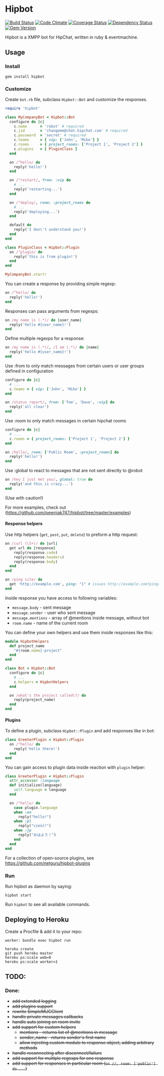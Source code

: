 # Hipbot

[![Build Status](https://secure.travis-ci.org/pewniak747/hipbot.png?branch=master)](http://travis-ci.org/pewniak747/hipbot)
[![Code Climate](https://codeclimate.com/github/pewniak747/hipbot.png)](https://codeclimate.com/github/pewniak747/hipbot)
[![Coverage Status](https://coveralls.io/repos/pewniak747/hipbot/badge.png?branch=master)](https://coveralls.io/r/pewniak747/hipbot)
[![Dependency Status](https://gemnasium.com/pewniak747/hipbot.png)](https://gemnasium.com/pewniak747/hipbot)
[![Gem Version](https://badge.fury.io/rb/hipbot.png)](http://badge.fury.io/rb/hipbot)

Hipbot is a XMPP bot for HipChat, written in ruby & eventmachine.

## Usage

### Install

```
gem install hipbot
```

### Customize

Create `bot.rb` file, subclass `Hipbot::Bot` and customize the responses.

``` ruby
require 'hipbot'

class MyCompanyBot < Hipbot::Bot
  configure do |c|
    c.name      = 'robot' # required
    c.jid       = 'changeme@chat.hipchat.com' # required
    c.password  = 'secret' # required
    c.teams     = { vip: ['John', 'Mike'] }
    c.rooms     = { project_rooms: ['Project 1', 'Project 2'] }
    c.plugins   = [ PluginClass ]
  end

  on /^hello/ do
    reply('hello!')
  end

  on /^restart/, from: :vip do
    # ...
    reply('restarting...')
  end

  on /^deploy/, room: :project_rooms do
    # ...
    reply('deploying...')
  end

  default do
    reply('I don\'t understand you!')
  end
end

class PluginClass < Hipbot::Plugin
  on /^plugin/ do
    reply('this is from plugin!')
  end
end

MyCompanyBot.start!
```

You can create a response by providing simple regexp:

``` ruby
on /^hello/ do
  reply('hello!')
end
```

Responses can pass arguments from regexps:

``` ruby
on /my name is (.*)/ do |user_name|
  reply('hello #{user_name}!')
end
```

Define multiple regexps for a response:

``` ruby
on /my name is (.*)/, /I am (.*)/ do |name|
  reply('hello #{user_name}!')
end
```

Use :from to only match messages from certain users or user groups defined in configuration

``` ruby
configure do |c|
  # ...
  c.teams = { vip: ['John', 'Mike'] }
end

on /status report/, from: ['Tom', 'Dave', :vip] do
  reply('all clear')
end
```

Use :room to only match messages in certain hipchat rooms

``` ruby
configure do |c|
  # ...
  c.rooms = { project_rooms: ['Project 1', 'Project 2'] }
end

on /hello/, room: ['Public Room', :project_rooms] do
  reply('hello!')
end
```

Use :global to react to messages that are not sent directly to @robot

``` ruby
on /hey I just met you/, global: true do
  reply('and this is crazy...')
end
```

(Use with caution!)

For more examples, check out (https://github.com/pewniak747/hipbot/tree/master/examples)

#### Response helpers

Use http helpers (`get`, `post`, `put`, `delete`) to preform a http request:

``` ruby
on /curl (\S+)/ do |url|
  get url do |response|
    reply(response.code)
    reply(response.headers)
    reply(response.body)
  end
end
```

``` ruby
on /ping site/ do
  get 'http://example.com', ping: "1" # issues http://example.com?ping=1
end
```

Inside response you have access to following variables:

* `message.body` - sent message
* `message.sender` - user who sent message
* `message.mentions` - array of @mentions inside message, without bot
* `room.name` - name of the current room

You can define your own helpers and use them inside responses like this:

``` ruby
module HipbotHelpers
  def project_name
    "#{room.name}-project"
  end
end

class Bot < Hipbot::Bot
  configure do |c|
    # ...
    c.helpers = HipbotHelpers
  end

  on /what's the project called\?/ do
    reply(project_name)
  end
end
```

#### Plugins

To define a plugin, subclass `Hipbot::Plugin` and add responses like in bot:

``` ruby
class GreeterPlugin < Hipbot::Plugin
  on /^hello/ do
    reply('hello there!')
  end
end
```

You can gain access to plugin data inside reaction with `plugin` helper:

``` ruby
class GreeterPlugin < Hipbot::Plugin
  attr_accessor :language
  def initialize(language)
    self.language = language
  end

  on /^hello/ do
    case plugin.language
    when :en
      reply("hello!")
    when :pl
      reply("cześć!")
    when :jp
      reply("おはよう！")
    end
  end
end
```

For a collection of open-source plugins, see https://github.com/netguru/hipbot-plugins

### Run

Run hipbot as daemon by saying:

```
hipbot start
```

Run `hipbot` to see all available commands.

## Deploying to Heroku

Create a Procfile & add it to your repo:

```
worker: bundle exec hipbot run
```

```
heroku create
git push heroku master
heroku ps:scale web=0
heroku ps:scale worker=1
```

## TODO:

### Done:

* ~~add extended logging~~
* ~~add plugins support~~
* ~~rewrite SimpleMUCClient~~
* ~~handle private messages callbacks~~
* ~~handle auto joining on room invite~~
* ~~add support for custom helpers~~
  * ~~mentions - returns list of @mentions in message~~
  * ~~sender_name - returns sender's first name~~
  * ~~allow injecting custom module to response object, adding arbitrary methods~~
* ~~handle reconnecting after disconnect/failure~~
* ~~add support for multiple regexps for one response~~
* ~~add support for responses in particular room (`on //, room: ['public'] do ...`)~~
